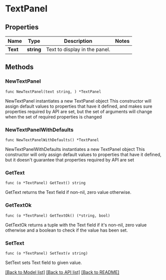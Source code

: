# TextPanel

## Properties

Name | Type | Description | Notes
------------ | ------------- | ------------- | -------------
**Text** | **string** | Text to display in the panel. | 

## Methods

### NewTextPanel

`func NewTextPanel(text string, ) *TextPanel`

NewTextPanel instantiates a new TextPanel object
This constructor will assign default values to properties that have it defined,
and makes sure properties required by API are set, but the set of arguments
will change when the set of required properties is changed

### NewTextPanelWithDefaults

`func NewTextPanelWithDefaults() *TextPanel`

NewTextPanelWithDefaults instantiates a new TextPanel object
This constructor will only assign default values to properties that have it defined,
but it doesn't guarantee that properties required by API are set

### GetText

`func (o *TextPanel) GetText() string`

GetText returns the Text field if non-nil, zero value otherwise.

### GetTextOk

`func (o *TextPanel) GetTextOk() (*string, bool)`

GetTextOk returns a tuple with the Text field if it's non-nil, zero value otherwise
and a boolean to check if the value has been set.

### SetText

`func (o *TextPanel) SetText(v string)`

SetText sets Text field to given value.



[[Back to Model list]](../README.md#documentation-for-models) [[Back to API list]](../README.md#documentation-for-api-endpoints) [[Back to README]](../README.md)


